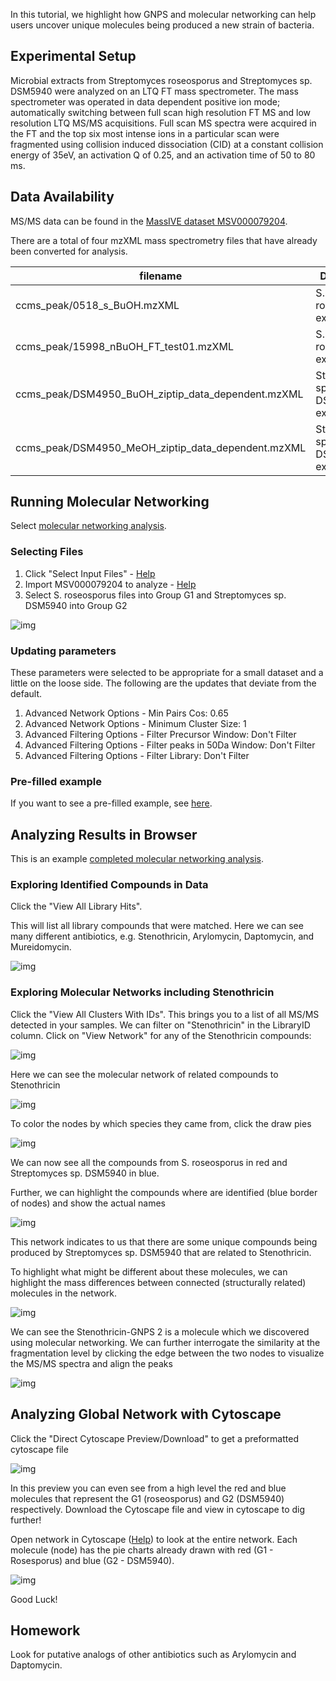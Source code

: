 
In this tutorial, we highlight how GNPS and molecular networking can help users uncover unique molecules being produced a new strain of bacteria.

## Experimental Setup

Microbial extracts from Streptomyces roseosporus and Streptomyces sp. DSM5940 were analyzed on an LTQ FT mass spectrometer. The mass spectrometer was operated in data dependent positive ion mode; automatically switching between full scan high resolution FT MS and low resolution LTQ MS/MS acquisitions. Full scan MS spectra were acquired in the FT and the top six most intense ions in a particular scan were fragmented using collision induced dissociation (CID) at a constant collision energy of 35eV, an activation Q of 0.25, and an activation time of 50 to 80 ms.

## Data Availability

MS/MS data can be found in the [MassIVE dataset MSV000079204](https://massive.ucsd.edu/ProteoSAFe/dataset.jsp?task=d74ca92d9dec4e2883f28506c670e3ca).

There are a total of four mzXML mass spectrometry files that have already been converted for analysis.

| filename  | Description          |
| ------------- |-------------|
| ccms_peak/0518_s_BuOH.mzXML | S. roseosporus extract |
| ccms_peak/15998_nBuOH_FT_test01.mzXML | S. roseosporus extract |
| ccms_peak/DSM4950_BuOH_ziptip_data_dependent.mzXML | Streptomyces sp. DSM5940 extract |
| ccms_peak/DSM4950_MeOH_ziptip_data_dependent.mzXML | Streptomyces sp. DSM5940 extract |

## Running Molecular Networking

Select [molecular networking analysis](https://gnps.ucsd.edu/ProteoSAFe/index.jsp?params=%7B%22workflow%22:%22METABOLOMICS-SNETS-V2%22,%22library_on_server%22:%22d.speclibs;%22%7D).

### Selecting Files

1. Click "Select Input Files" - [Help](networking#selecting-files-to-analyze)
2. Import MSV000079204 to analyze - [Help](networking#selecting-files-to-analyze)
3. Select S. roseosporus files into Group G1 and Streptomyces sp. DSM5940 into Group G2

![img](/img/tutorials/strep_selection.png)

### Updating parameters

These parameters were selected to be appropriate for a small dataset and a little on the loose side. The following are the updates that deviate from the default.

1. Advanced Network Options - Min Pairs Cos: 0.65
2. Advanced Network Options - Minimum Cluster Size: 1
3. Advanced Filtering Options - Filter Precursor Window: Don't Filter
4. Advanced Filtering Options - Filter peaks in 50Da Window: Don't Filter
5. Advanced Filtering Options - Filter Library: Don't Filter

### Pre-filled example

If you want to see a pre-filled example, see [here](https://gnps.ucsd.edu/ProteoSAFe/index.jsp?task=24b62946372c4044b49fceb662856e41).

## Analyzing Results in Browser

This is an example [completed molecular networking analysis](https://gnps.ucsd.edu/ProteoSAFe/status.jsp?task=24b62946372c4044b49fceb662856e41).

### Exploring Identified Compounds in Data

Click the "View All Library Hits".

This will list all library compounds that were matched. Here we can see many different antibiotics, e.g. Stenothricin, Arylomycin, Daptomycin, and Mureidomycin.

![img](/img/tutorials/identifications.png)

### Exploring Molecular Networks including Stenothricin

Click the "View All Clusters With IDs". This brings you to a list of all MS/MS detected in your samples. We can filter on "Stenothricin" in the LibraryID column. Click on "View Network" for any of the Stenothricin compounds:

![img](/img/tutorials/viewnetwork.png)

Here we can see the molecular network of related compounds to Stenothricin

![img](/img/tutorials/network1.png)

To color the nodes by which species they came from, click the draw pies

![img](/img/tutorials/network2.png)

We can now see all the compounds from S. roseosporus in red and Streptomyces sp. DSM5940 in blue.

Further, we can highlight the compounds where are identified (blue border of nodes) and show the actual names

![img](/img/tutorials/network3.png)

This network indicates to us that there are some unique compounds being produced by Streptomyces sp. DSM5940 that are related to Stenothricin.

To highlight what might be different about these molecules, we can highlight the mass differences between connected (structurally related) molecules in the network.

![img](/img/tutorials/network4.png)

We can see the Stenothricin-GNPS 2 is a molecule which we discovered using molecular networking. We can further interrogate the similarity at the fragmentation level by clicking the edge between the two nodes to visualize the MS/MS spectra and align the peaks

![img](/img/tutorials/network5.png)

## Analyzing Global Network with Cytoscape

Click the "Direct Cytoscape Preview/Download" to get a preformatted cytoscape file

![img](/img/tutorials/cytoscape1.png)

In this preview you can even see from a high level the red and blue molecules that represent the G1 (roseosporus) and G2 (DSM5940) respectively. Download the Cytoscape file and view in cytoscape to dig further!

Open network in Cytoscape ([Help](/cytoscape.md)) to look at the entire network. Each molecule (node) has the pie charts already drawn with red (G1 - Rosesporus) and blue (G2 - DSM5940).

![img](/img/tutorials/cytoscape3.png)

Good Luck!

## Homework

Look for putative analogs of other antibiotics such as Arylomycin and Daptomycin.
